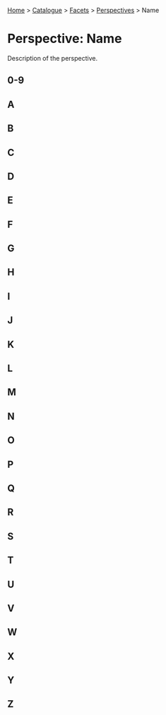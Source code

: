 [Home](../../../README.md) > [Catalogue](../../../Patterns_catalogue.md) > [Facets](../facets.md) > [Perspectives](perspectives.md) > Name
# Perspective: Name

Description of the perspective.

## 0-9

## A

## B

## C

## D

## E

## F

## G

## H

## I

## J

## K

## L

## M

## N

## O

## P

## Q

## R

## S

## T

## U

## V

## W

## X

## Y

## Z
